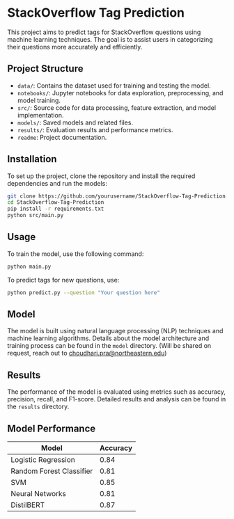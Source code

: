 # StackOverflow Tag Prediction

This project aims to predict tags for StackOverflow questions using machine learning techniques. The goal is to assist users in categorizing their questions more accurately and efficiently.

## Project Structure

- `data/`: Contains the dataset used for training and testing the model.
- `notebooks/`: Jupyter notebooks for data exploration, preprocessing, and model training.
- `src/`: Source code for data processing, feature extraction, and model implementation.
- `models/`: Saved models and related files.
- `results/`: Evaluation results and performance metrics.
- `readme`: Project documentation.

## Installation

To set up the project, clone the repository and install the required dependencies and run the models:

```bash
git clone https://github.com/yourusername/StackOverflow-Tag-Prediction.git
cd StackOverflow-Tag-Prediction
pip install -r requirements.txt
python src/main.py
```

## Usage

To train the model, use the following command:

```bash
python main.py
```

To predict tags for new questions, use:

```bash
python predict.py --question "Your question here"
```

## Model

The model is built using natural language processing (NLP) techniques and machine learning algorithms. Details about the model architecture and training process can be found in the `model` directory. (Will be shared on request, reach out to choudhari.pra@northeastern.edu)

## Results

The performance of the model is evaluated using metrics such as accuracy, precision, recall, and F1-score. Detailed results and analysis can be found in the `results` directory.

## Model Performance

| Model                    | Accuracy |
| ------------------------ | -------- |
| Logistic Regression      | 0.84     |
| Random Forest Classifier | 0.81     |
| SVM                      | 0.85     |
| Neural Networks          | 0.81     |
| DistilBERT               | 0.87     |

